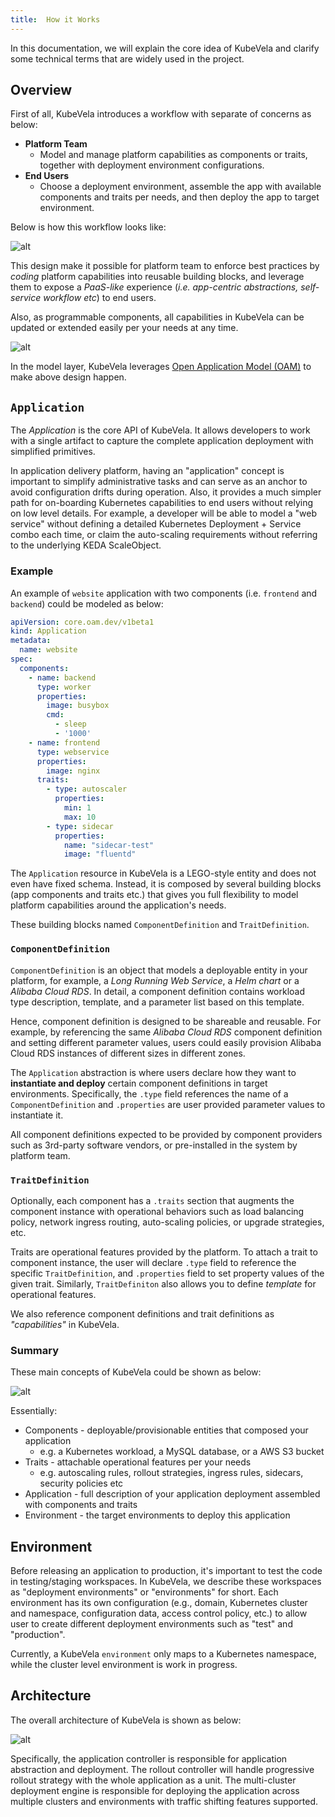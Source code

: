 ```yaml
---
title:  How it Works
---
```


In this documentation, we will explain the core idea of KubeVela and clarify some technical terms that are widely used in the project.

## Overview

First of all, KubeVela introduces a workflow with separate of concerns as below:
- **Platform Team**
  - Model and manage platform capabilities as components or traits, together with deployment environment configurations.
- **End Users**
  - Choose a deployment environment, assemble the app with available components and traits per needs, and then deploy the app to target environment.

Below is how this workflow looks like:

![alt](resources/how-it-works.png)

This design make it possible for platform team to enforce best practices by *coding* platform capabilities into reusable building blocks, and leverage them to expose a *PaaS-like* experience (*i.e. app-centric abstractions, self-service workflow etc*) to end users.

Also, as programmable components, all capabilities in KubeVela can be updated or extended easily per your needs at any time.

![alt](resources/what-is-kubevela.png)

In the model layer, KubeVela leverages [Open Application Model (OAM)](https://oam.dev) to make above design happen.

## `Application`

The *Application* is the core API of KubeVela. It allows developers to work with a single artifact to capture the complete application deployment with simplified primitives.

In application delivery platform, having an "application" concept is important to simplify administrative tasks and can serve as an anchor to avoid configuration drifts during operation. Also, it provides a much simpler path for on-boarding Kubernetes capabilities to end users without relying on low level details. For example, a developer will be able to model a "web service" without defining a detailed Kubernetes Deployment + Service combo each time, or claim the auto-scaling requirements without referring to the underlying KEDA ScaleObject.

### Example

An example of `website` application with two components (i.e. `frontend` and `backend`) could be modeled as below:

```yaml
apiVersion: core.oam.dev/v1beta1
kind: Application
metadata:
  name: website
spec:
  components:
    - name: backend
      type: worker
      properties:
        image: busybox
        cmd:
          - sleep
          - '1000'
    - name: frontend
      type: webservice
      properties:
        image: nginx
      traits:
        - type: autoscaler
          properties:
            min: 1
            max: 10
        - type: sidecar
          properties:
            name: "sidecar-test"
            image: "fluentd"
```

The `Application` resource in KubeVela is a LEGO-style entity and does not even have fixed schema. Instead, it is composed by several building blocks (app components and traits etc.) that gives you full flexibility to model platform capabilities around the application's needs.

These building blocks named `ComponentDefinition` and `TraitDefinition`.

### `ComponentDefinition`

`ComponentDefinition` is an object that models a deployable entity in your platform, for example, a *Long Running Web Service*, a *Helm chart* or a *Alibaba Cloud RDS*. In detail, a component definition contains workload type description, template, and a parameter list based on this template.

Hence, component definition is designed to be shareable and reusable. For example, by referencing the same *Alibaba Cloud RDS* component definition and setting different parameter values, users could easily provision Alibaba Cloud RDS instances of different sizes in different zones.

The `Application` abstraction is where users declare how they want to **instantiate and deploy** certain component definitions in target environments. Specifically, the `.type` field references the name of a `ComponentDefinition` and `.properties` are user provided parameter values to instantiate it. 

All component definitions expected to be provided by component providers such as 3rd-party software vendors, or pre-installed in the system by platform team.

### `TraitDefinition`

Optionally, each component has a `.traits` section that augments the component instance with operational behaviors such as load balancing policy, network ingress routing, auto-scaling policies, or upgrade strategies, etc.

Traits are operational features provided by the platform. To attach a trait to component instance, the user will declare `.type` field to reference the specific `TraitDefinition`, and `.properties` field to set property values of the given trait. Similarly, `TraitDefiniton` also allows you to define *template* for operational features.

We also reference component definitions and trait definitions as *"capabilities"* in KubeVela. 

### Summary

These main concepts of KubeVela could be shown as below:

![alt](resources/concepts.png)

Essentially:
- Components - deployable/provisionable entities that composed your application
  - e.g. a Kubernetes workload, a MySQL database, or a AWS S3 bucket
- Traits - attachable operational features per your needs
  - e.g. autoscaling rules, rollout strategies, ingress rules, sidecars, security policies etc
- Application - full description of your application deployment assembled with components and traits
- Environment - the target environments to deploy this application

## Environment
Before releasing an application to production, it's important to test the code in testing/staging workspaces. In KubeVela, we describe these workspaces as "deployment environments" or "environments" for short. Each environment has its own configuration (e.g., domain, Kubernetes cluster and namespace, configuration data, access control policy, etc.) to allow user to create different deployment environments such as "test" and "production".

Currently, a KubeVela `environment` only maps to a Kubernetes namespace, while the cluster level environment is work in progress.

## Architecture

The overall architecture of KubeVela is shown as below:

![alt](resources/arch.png)

Specifically, the application controller is responsible for application abstraction and deployment. The rollout controller will handle progressive rollout strategy with the whole application as a unit. The multi-cluster deployment engine is responsible for deploying the application across multiple clusters and environments with traffic shifting features supported. 
